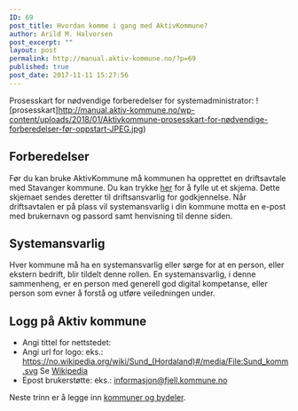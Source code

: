 ```yaml
---
ID: 69
post_title: Hvordan komme i gang med AktivKommune?
author: Arild M. Halvorsen
post_excerpt: ""
layout: post
permalink: http://manual.aktiv-kommune.no/?p=69
published: true
post_date: 2017-11-11 15:27:56
---
```

Prosesskart for nødvendige forberedelser for systemadministrator:
![prosesskart]http://manual.aktiv-kommune.no/wp-content/uploads/2018/01/Aktivkommune-prosesskart-for-nødvendige-forberedelser-før-oppstart-JPEG.jpg)

## Forberedelser
Før du kan bruke AktivKommune må kommunen ha opprettet en driftsavtale med Stavanger kommune. Du kan trykke [her](#) for å fylle ut et skjema. Dette skjemaet sendes deretter til driftsansvarlig for godkjennelse. Når driftsavtalen er på plass vil systemansvarlig i din kommune motta en e-post med brukernavn og passord samt henvisning til denne siden.

## Systemansvarlig
Hver kommune må ha en systemansvarlig eller sørge for at en person, eller ekstern bedrift, blir tildelt denne rollen. En systemansvarlig, i denne sammenheng, er en person med generell god digital kompetanse, eller person som evner å forstå og utføre veiledningen under.

## Logg på Aktiv kommune
- Angi tittel for nettstedet:
- Angi url for logo: 
eks.: https://no.wikipedia.org/wiki/Sund_(Hordaland)#/media/File:Sund_komm.svg
Se [Wikipedia](https://no.wikipedia.org/wiki/Wikipedia:V%C3%A5pengalleri/Kommunev%C3%A5pen) 
- Epost brukerstøtte:
	eks.: informasjon@fjell.kommune.no

Neste trinn er å legge inn [kommuner og bydeler](https://manual.aktiv-kommune.no/?p=291).